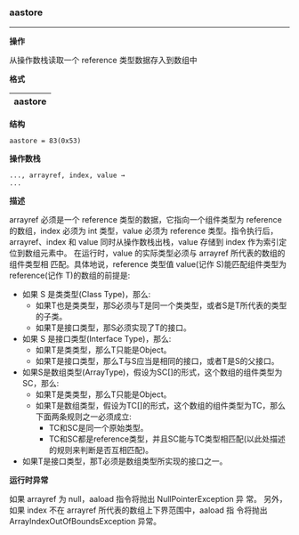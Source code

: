 ### aastore

----

**操作**

从操作数栈读取一个 reference 类型数据存入到数组中

**格式**

| aastore     |
| --------:   |


**结构**
```
aastore = 83(0x53)
```

**操作数栈**
```
..., arrayref, index, value →
...

```

**描述**

arrayref 必须是一个 reference 类型的数据，它指向一个组件类型为 reference 的数组，index 必须为 int 类型，value 必须为 reference
类型。指令执行后，arrayref、index 和 value 同时从操作数栈出栈，value 存储到 index 作为索引定位到数组元素中。
在运行时，value 的实际类型必须与 arrayref 所代表的数组的组件类型相 匹配。具体地说，reference 类型值 value(记作 S)能匹配组件类型为 reference(记作 T)的数组的前提是:
* 如果 S 是类类型(Class Type)，那么:
    * 如果T也是类类型，那S必须与T是同一个类类型，或者S是T所代表的类型的子类。
    * 如果T是接口类型，那S必须实现了T的接口。
* 如果 S 是接口类型(Interface Type)，那么:
    * 如果T是类类型，那么T只能是Object。
    * 如果T是接口类型，那么T与S应当是相同的接口，或者T是S的父接口。
* 如果S是数组类型(ArrayType)，假设为SC[]的形式，这个数组的组件类型为 SC，那么:
    * 如果T是类类型，那么T只能是Object。
    * 如果T是数组类型，假设为TC[]的形式，这个数组的组件类型为TC，那么下面两条规则之一必须成立:
        * TC和SC是同一个原始类型。
        * TC和SC都是reference类型，并且SC能与TC类型相匹配(以此处描述的规则来判断是否互相匹配)。
* 如果T是接口类型，那T必须是数组类型所实现的接口之一。

**运行时异常**

如果 arrayref 为 null，aaload 指令将抛出 NullPointerException 异 常。
另外，如果 index 不在 arrayref 所代表的数组上下界范围中，aaload 指 令将抛出 ArrayIndexOutOfBoundsException 异常。
